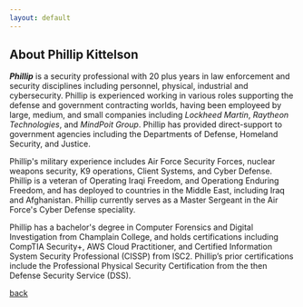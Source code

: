 ```yaml
---
layout: default
---
```


## About Phillip Kittelson

**_Phillip_** is a security professional with 20 plus years in law enforcement and security disciplines including personnel, physical, industrial and cybersecurity. Phillip is experienced working in various roles supporting the defense and government contracting worlds, having been employeed by large, medium, and small companies including _Lockheed Martin_, _Raytheon Technologies_, and _MindPoit Group_. Phillip has provided direct-support to government agencies including the Departments of Defense, Homeland Security, and Justice.

Phillip's military experience includes Air Force Security Forces, nuclear weapons security, K9 operations, Client Systems, and Cyber Defense. Phillip is a veteran of Operating Iraqi Freedom, and Operationg Enduring Freedom, and has deployed to countries in the Middle East, including Iraq and Afghanistan. Phillip currently serves as a Master Sergeant in the Air Force's Cyber Defense speciality.

Phillip has a bachelor's degree in Computer Forensics and Digital Investigation from Champlain College, and holds certifications including CompTIA
Security+, AWS Cloud Practitioner, and Certified Information System Security Professional (CISSP) from ISC2. Phillip’s prior certifications include the
Professional Physical Security Certification from the then Defense Security Service (DSS).

[back](./)
